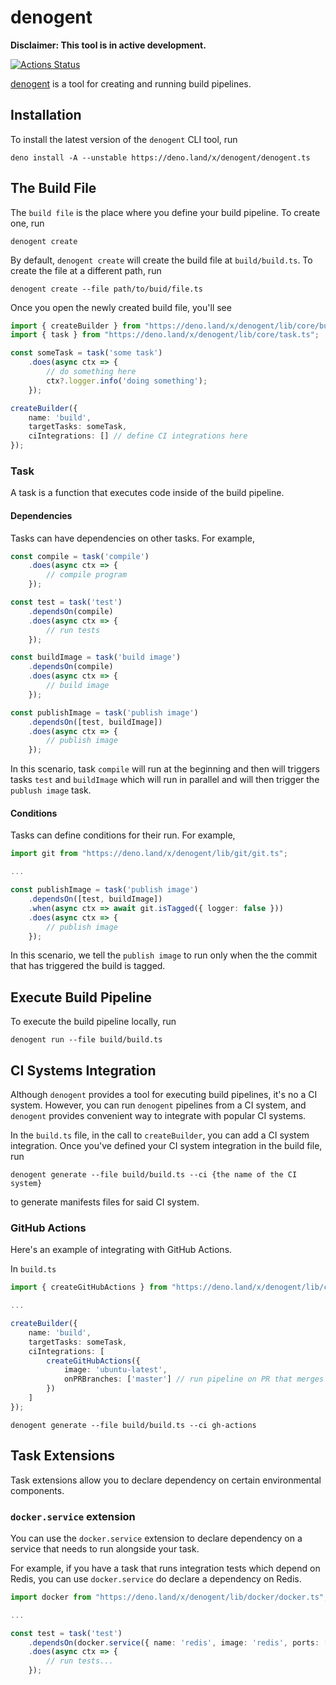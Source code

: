 # denogent

**Disclaimer: This tool is in active development.**

[![Actions Status](https://github.com/areller/denogent/workflows/denogent-build/badge.svg)](https://github.com/areller/denogent/actions)

[denogent](https://github.com/areller/denogent) is a tool for creating and running build pipelines.

## Installation

To install the latest version of the `denogent` CLI tool, run

```
deno install -A --unstable https://deno.land/x/denogent/denogent.ts
```

## The Build File

The `build file` is the place where you define your build pipeline. To create one, run

```
denogent create
```

By default, `denogent create` will create the build file at `build/build.ts`. To create the file at a different path, run

```
denogent create --file path/to/buid/file.ts
```

Once you open the newly created build file, you'll see  

```typescript
import { createBuilder } from "https://deno.land/x/denogent/lib/core/builder.ts";
import { task } from "https://deno.land/x/denogent/lib/core/task.ts";

const someTask = task('some task')
    .does(async ctx => {
        // do something here
        ctx?.logger.info('doing something');
    });

createBuilder({
    name: 'build',
    targetTasks: someTask,
    ciIntegrations: [] // define CI integrations here
});
```

### Task

A task is a function that executes code inside of the build pipeline.

#### Dependencies

Tasks can have dependencies on other tasks. For example,  

```typescript
const compile = task('compile')
    .does(async ctx => {
        // compile program
    });

const test = task('test')
    .dependsOn(compile)
    .does(async ctx => {
        // run tests
    });

const buildImage = task('build image')
    .dependsOn(compile)
    .does(async ctx => {
        // build image
    });

const publishImage = task('publish image')
    .dependsOn([test, buildImage])
    .does(async ctx => {
        // publish image
    });
```

In this scenario, task `compile` will run at the beginning and then will triggers tasks `test` and `buildImage` which will run in parallel and will then trigger the `publush image` task.

#### Conditions

Tasks can define conditions for their run. For example,  

```typescript
import git from "https://deno.land/x/denogent/lib/git/git.ts";

...

const publishImage = task('publish image')
    .dependsOn([test, buildImage])
    .when(async ctx => await git.isTagged({ logger: false }))
    .does(async ctx => {
        // publish image
    });
```

In this scenario, we tell the `publish image` to run only when the the commit that has triggered the build is tagged.

## Execute Build Pipeline

To execute the build pipeline locally, run 

```
denogent run --file build/build.ts
```

## CI Systems Integration

Although `denogent` provides a tool for executing build pipelines, it's no a CI system.
However, you can run `denogent` pipelines from a CI system, and `denogent` provides convenient way to integrate with popular CI systems.

In the `build.ts` file, in the call to `createBuilder`, you can add a CI system integration. Once you've defined your CI system integration in the build file, run

```
denogent generate --file build/build.ts --ci {the name of the CI system}
```

to generate manifests files for said CI system.

### GitHub Actions

Here's an example of integrating with GitHub Actions.  

In `build.ts`  

```typescript
import { createGitHubActions } from "https://deno.land/x/denogent/lib/ci/gh-actions/gh-actions.ts";

...

createBuilder({
    name: 'build',
    targetTasks: someTask,
    ciIntegrations: [
        createGitHubActions({
            image: 'ubuntu-latest',
            onPRBranches: ['master'] // run pipeline on PR that merges to master
        })
    ]
});
```

```
denogent generate --file build/build.ts --ci gh-actions
```

## Task Extensions

Task extensions allow you to declare dependency on certain environmental components.

### `docker.service` extension

You can use the `docker.service` extension to declare dependency on a service that needs to run alongside your task.  

For example, if you have a task that runs integration tests which depend on Redis, you can use `docker.service` do declare a dependency on Redis.

```typescript
import docker from "https://deno.land/x/denogent/lib/docker/docker.ts";

...

const test = task('test')
    .dependsOn(docker.service({ name: 'redis', image: 'redis', ports: [6379] }))
    .does(async ctx => {
        // run tests...
    });
```